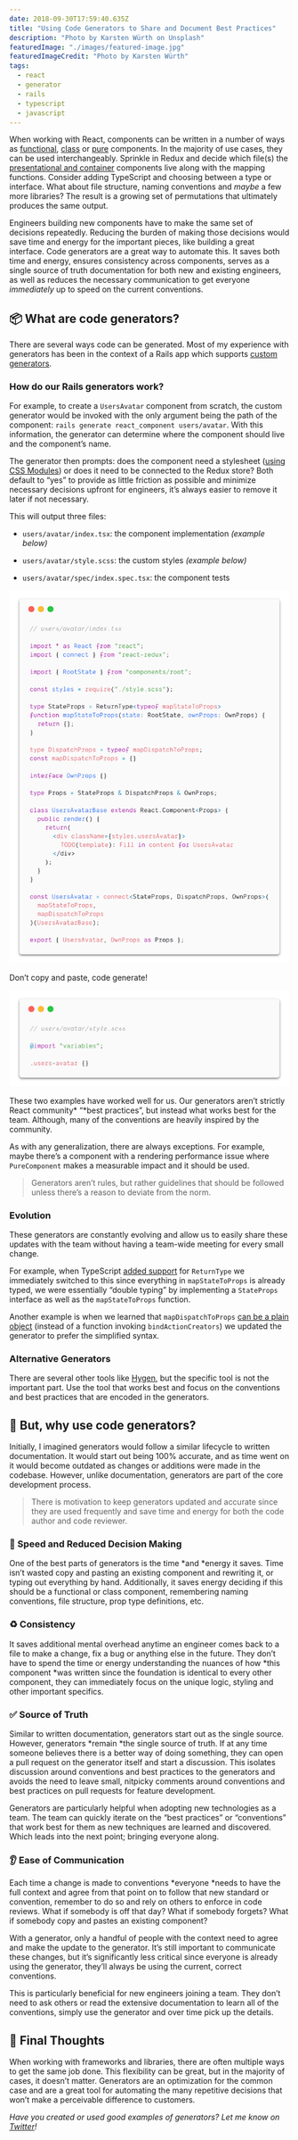```yaml
---
date: 2018-09-30T17:59:40.635Z
title: "Using Code Generators to Share and Document Best Practices"
description: "Photo by Karsten Würth on Unsplash"
featuredImage: "./images/featured-image.jpg"
featuredImageCredit: "Photo by Karsten Würth"
tags:
  - react
  - generator
  - rails
  - typescript
  - javascript
---
```


When working with React, components can be written in a number of ways as [functional](https://reactjs.org/docs/components-and-props.html#functional-and-class-components), [class](https://reactjs.org/docs/components-and-props.html#functional-and-class-components) or [pure](https://reactjs.org/docs/react-api.html#reactpurecomponent) components. In the majority of use cases, they can be used interchangeably. Sprinkle in Redux and decide which file(s) the [presentational and container](https://redux.js.org/basics/usagewithreact#presentational-and-container-components) components live along with the mapping functions. Consider adding TypeScript and choosing between a type or interface. What about file structure, naming conventions and _maybe_ a few more libraries? The result is a growing set of permutations that ultimately produces the same output.

Engineers building new components have to make the same set of decisions repeatedly. Reducing the burden of making those decisions would save time and energy for the important pieces, like building a great interface. Code generators are a great way to automate this. It saves both time and energy, ensures consistency across components, serves as a single source of truth documentation for both new and existing engineers, as well as reduces the necessary communication to get everyone _immediately_ up to speed on the current conventions.

## 📦 What are code generators?

There are several ways code can be generated. Most of my experience with generators has been in the context of a Rails app which supports [custom generators](https://guides.rubyonrails.org/generators.html).

### How do our Rails generators work?

For example, to create a `UsersAvatar` component from scratch, the custom generator would be invoked with the only argument being the path of the component: `rails generate react_component users/avatar`. With this information, the generator can determine where the component should live and the component’s name.

The generator then prompts: does the component need a stylesheet ([using CSS Modules](/writing-maintainable-styles-and-components-with-css-modules)) or does it need to be connected to the Redux store? Both default to “yes” to provide as little friction as possible and minimize necessary decisions upfront for engineers, it’s always easier to remove it later if not necessary.

This will output three files:

- `users/avatar/index.tsx`: the component implementation _(example below)_

- `users/avatar/style.scss`: the custom styles _(example below)_

- `users/avatar/spec/index.spec.tsx`: the component tests

![example of generated component-code](./images/component-code.png)

<span class="image-caption">
Don’t copy and paste, code generate!
</span>

![example of generated style-code](./images/style-code.png)

These two examples have worked well for us. Our generators aren’t strictly React community* “*best practices”, but instead what works best for the team. Although, many of the conventions are heavily inspired by the community.

As with any generalization, there are always exceptions. For example, maybe there’s a component with a rendering performance issue where `PureComponent` makes a measurable impact and it should be used.

> Generators aren’t rules, but rather guidelines that should be followed unless there’s a reason to deviate from the norm.

### Evolution

These generators are constantly evolving and allow us to easily share these updates with the team without having a team-wide meeting for every small change.

For example, when TypeScript [added support](https://www.typescriptlang.org/docs/handbook/release-notes/typescript-2-8.html#predefined-conditional-types) for `ReturnType` we immediately switched to this since everything in `mapStateToProps` is already typed, we were essentially “double typing” by implementing a `StateProps` interface as well as the `mapStateToProps` function.

Another example is when we learned that `mapDispatchToProps` [can be a plain object](https://github.com/reduxjs/react-redux/blob/master/docs/api.md#arguments) (instead of a function invoking `bindActionCreators`) we updated the generator to prefer the simplified syntax.

### Alternative Generators

There are several other tools like [Hygen](http://www.hygen.io/), but the specific tool is not the important part. Use the tool that works best and focus on the conventions and best practices that are encoded in the generators.

## 🤖 But, why use code generators?

Initially, I imagined generators would follow a similar lifecycle to written documentation. It would start out being 100% accurate, and as time went on it would become outdated as changes or additions were made in the codebase. However, unlike documentation, generators are part of the core development process.

> There is motivation to keep generators updated and accurate since they are used frequently and save time and energy for both the code author and code reviewer.

### 🏃‍ Speed and Reduced Decision Making

One of the best parts of generators is the time *and *energy it saves. Time isn’t wasted copy and pasting an existing component and rewriting it, or typing out everything by hand. Additionally, it saves energy deciding if this should be a functional or class component, remembering naming conventions, file structure, prop type definitions, etc.

### ♻️ Consistency

It saves additional mental overhead anytime an engineer comes back to a file to make a change, fix a bug or anything else in the future. They don’t have to spend the time or energy understanding the nuances of how *this component *was written since the foundation is identical to every other component, they can immediately focus on the unique logic, styling and other important specifics.

### ✅ Source of Truth

Similar to written documentation, generators start out as the single source. However, generators *remain *the single source of truth. If at any time someone believes there is a better way of doing something, they can open a pull request on the generator itself and start a discussion. This isolates discussion around conventions and best practices to the generators and avoids the need to leave small, nitpicky comments around conventions and best practices on pull requests for feature development.

Generators are particularly helpful when adopting new technologies as a team. The team can quickly iterate on the “best practices” or “conventions” that work best for them as new techniques are learned and discovered. Which leads into the next point; bringing everyone along.

### 👂 Ease of Communication

Each time a change is made to conventions *everyone *needs to have the full context and agree from that point on to follow that new standard or convention, remember to do so and rely on others to enforce in code reviews. What if somebody is off that day? What if somebody forgets? What if somebody copy and pastes an existing component?

With a generator, only a handful of people with the context need to agree and make the update to the generator. It’s still important to communicate these changes, but it’s significantly less critical since everyone is already using the generator, they’ll always be using the current, correct conventions.

This is particularly beneficial for new engineers joining a team. They don’t need to ask others or read the extensive documentation to learn all of the conventions, simply use the generator and over time pick up the details.

## 🤔 Final Thoughts

When working with frameworks and libraries, there are often multiple ways to get the same job done. This flexibility can be great, but in the majority of cases, it doesn’t matter. Generators are an optimization for the common case and are a great tool for automating the many repetitive decisions that won’t make a perceivable difference to customers.

_Have you created or used good examples of generators? Let me know on [Twitter](https://twitter.com/spencerskovy)!_
